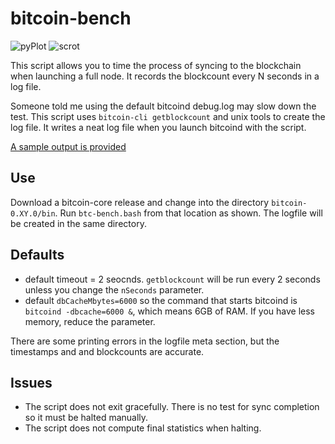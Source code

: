 # bitcoin-bench

![pyPlot](http://i.imgur.com/obcLjDD.png "plot from output data made in python")
![scrot](http://i.imgur.com/wkuOOLf.png "btc-bench.bash")

This script allows you to time the process of syncing to the blockchain when launching a full node.  It records the blockcount every N seconds in a log file.

Someone told me using the default bitcoind debug.log may slow down the test. This script uses `bitcoin-cli getblockcount` and unix tools to create the log file. It writes a neat log file when you launch bitcoind with the script.  

[A sample output is provided](https://raw.githubusercontent.com/Altoidnerd/bitcoin-bench/master/bitcoin_bench_1453438402.log)
## Use

Download a bitcoin-core release and change into the directory `bitcoin-0.XY.0/bin`.  Run `btc-bench.bash` from that location as shown. The logfile will be created in the same directory.

## Defaults

* default timeout = 2 seocnds. `getblockcount` will be run every 2 seconds unless you change the  `nSeconds` parameter.
* default `dbCacheMbytes=6000` so the command that starts bitcoind is `bitcoind -dbcache=6000 &`, which means 6GB of RAM.  If you have less memory, reduce the parameter.

There are some printing errors in the logfile meta section, but the timestamps and and blockcounts are accurate.

## Issues
* The script does not exit gracefully.  There is no test for sync completion so it must be halted manually.  
* The script does not compute final statistics when halting.  

